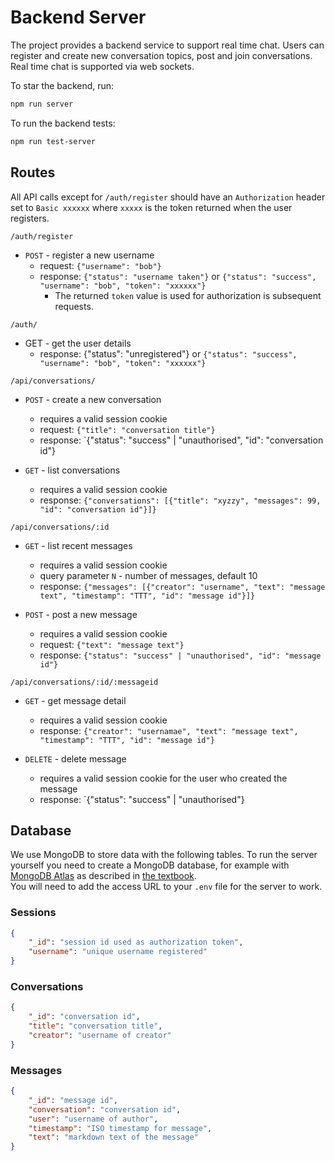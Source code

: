 # Backend Server

The project provides a backend service to support real time chat.   Users can
register and create new conversation topics, post and join conversations.
Real time chat is supported via web sockets.

To star the backend, run:

```bash
npm run server
```

To run the backend tests:

```bash
npm run test-server
```

## Routes

All API calls except for `/auth/register` should have
an `Authorization` header set to `Basic xxxxxx`  where `xxxxx` is the token returned when
the user registers.  

`/auth/register`

* `POST` - register a new username
  * request: `{"username": "bob"}`
  * response: `{"status": "username taken"}` or `{"status": "success", "username": "bob", "token": "xxxxxx"}`
    * The returned `token` value is used for authorization is subsequent requests.

`/auth/`

* GET - get the user details
  * response: {"status": "unregistered"} or `{"status": "success", "username": "bob", "token": "xxxxxx"}`

`/api/conversations/`

* `POST` - create a new conversation
  * requires a valid session cookie
  * request: `{"title": "conversation title"}`
  * response: `{"status": "success" | "unauthorised", "id": "conversation id"}

* `GET` - list conversations
  * requires a valid session cookie
  * response: `{"conversations": [{"title": "xyzzy", "messages": 99, "id": "conversation id"}]}`

`/api/conversations/:id`

* `GET` - list recent messages
  * requires a valid session cookie
  * query parameter `N` - number of messages, default 10
  * response: `{"messages": [{"creator": "username", "text": "message text", "timestamp": "TTT", "id": "message id"}]}`

* `POST` - post a new message
  * requires a valid session cookie
  * request: `{"text": "message text"}`
  * response: `{"status": "success" | "unauthorised", "id": "message id"}`

`/api/conversations/:id/:messageid`

* `GET` - get message detail
  * requires a valid session cookie
  * response: `{"creator": "usernamae", "text": "message text", "timestamp": "TTT", "id": "message id"}`

* `DELETE` - delete message
  * requires a valid session cookie for the user who created the message
  * response: `{"status": "success" | "unauthorised"}

## Database

We use MongoDB to store data with the following tables.  To run the server yourself you
need to create a MongoDB database, for example with
[MongoDB Atlas](https://www.mongodb.com/atlas/database) as described in
[the textbook](https://fullstackopen.com/en/part3/saving_data_to_mongo_db#mongo-db).  
You will need to add the access URL to your `.env` file for the server to work.

### Sessions

```json
{
    "_id": "session id used as authorization token",
    "username": "unique username registered"
}
```

### Conversations

```json
{
    "_id": "conversation id",
    "title": "conversation title",
    "creator": "username of creator"
}
```

### Messages

```json
{
    "_id": "message id",
    "conversation": "conversation id",
    "user": "username of author",
    "timestamp": "ISO timestamp for message",
    "text": "markdown text of the message"
}
```
